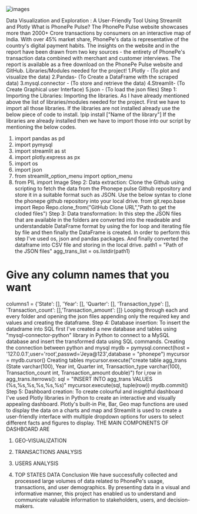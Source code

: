 ![images](https://github.com/jeyaprakash575balakrishnan/PHONEPE/assets/143642727/ad361233-6c64-4b9a-aef3-71da30b9da3e)

Data Visualization and Exploration : A User-Friendly Tool Using Streamlit and Plotly
What is PhonePe Pulse?
    The PhonePe Pulse website showcases more than 2000+ Crore transactions by consumers on an interactive map of India. With over 45% market share, PhonePe's data is representative of the country's digital payment habits. The insights on the website and in the report have been drawn from two key sources - the entirety of PhonePe's transaction data combined with merchant and customer interviews. The report is available as a free download on the PhonePe Pulse website and GitHub.
Libraries/Modules needed for the project!
  1.Plotly - (To plot and visualize the data)
  2.Pandas- (To Create a DataFrame with the scraped data)
  3.mysql.connector - (To store and retrieve the data)
  4.Streamlit- (To Create Graphical user Interface)
  5.json - (To load the json files)
Step 1:
Importing the Libraries:
   Importing the libraries. As I have already mentioned above the list of libraries/modules needed for the project. First we have to import all those libraries. If the libraries are not installed already use the below piece of code to install.
    !pip install ["Name of the library"]
If the libraries are already installed then we have to import those into our script by mentioning the below codes.
1.	import pandas as pd
2.	import pymysql
3.	import streamlit as st
4.	import plotly.express as px
5.	import os
6.	import json
7.	from streamlit_option_menu import option_menu
8.	from PIL import Image
Step 2:
Data extraction:
Clone the Github using scripting to fetch the data from the Phonepe pulse Github repository and store it in a suitable format such as JSON. Use the below syntax to clone the phonepe github repository into your local drive.
    from git.repo.base import Repo
    Repo.clone_from("GitHub Clone URL","Path to get the cloded files")
Step 3:
Data transformation:
In this step the JSON files that are available in the folders are converted into the readeable and understandable DataFrame format by using the for loop and iterating file by file and then finally the DataFrame is created. In order to perform this step I've used os, json and pandas packages. And finally converted the dataframe into CSV file and storing in the local drive.
path1 = "Path of the JSON files"
agg_trans_list = os.listdir(path1)
# Give any column names that you want
columns1 = {'State': [], 'Year': [], 'Quarter': [], 'Transaction_type': [], 'Transaction_count': [],'Transaction_amount': []}
Looping through each and every folder and opening the json files appending only the required key and values and creating the dataframe.
Step 4:
Database insertion:
To insert the datadrame into SQL first I've created a new database and tables using "mysql-connector-python" library in Python to connect to a MySQL database and insert the transformed data using SQL commands.
Creating the connection between python and mysql
mydb = pymysql.connect(host = '127.0.0.1',user='root',passwd='Jeya@123',database = "phonepe") mycursor = mydb.cursor()
Creating tables mycursor.execute("create table agg_trans (State varchar(100), Year int, Quarter int, Transaction_type varchar(100), Transaction_count int, Transaction_amount double)")
for i,row in agg_trans.iterrows():
sql = "INSERT INTO agg_trans VALUES (%s,%s,%s,%s,%s,%s)"
mycursor.execute(sql, tuple(row))
mydb.commit()
Step 5:
Dashboard creation:
To create colourful and insightful dashboard I've used Plotly libraries in Python to create an interactive and visually appealing dashboard. Plotly's built-in Pie, Bar, Geo map functions are used to display the data on a charts and map and Streamlit is used to create a user-friendly interface with multiple dropdown options for users to select different facts and figures to display.
THE MAIN COMPONENTS OF DASHBOARD ARE
1.	GEO-VISUALIZATION

2.	TRANSACTIONS ANALYSIS

3.	USERS ANALYSIS

4.	TOP STATES DATA
Conclusion
We have successfully collected and processed large volumes of data related to PhonePe's usage, transactions, and user demographics. By presenting data in a visual and informative manner, this project has enabled us to understand and communicate valuable information to stakeholders, users, and decision-makers.

  


  

